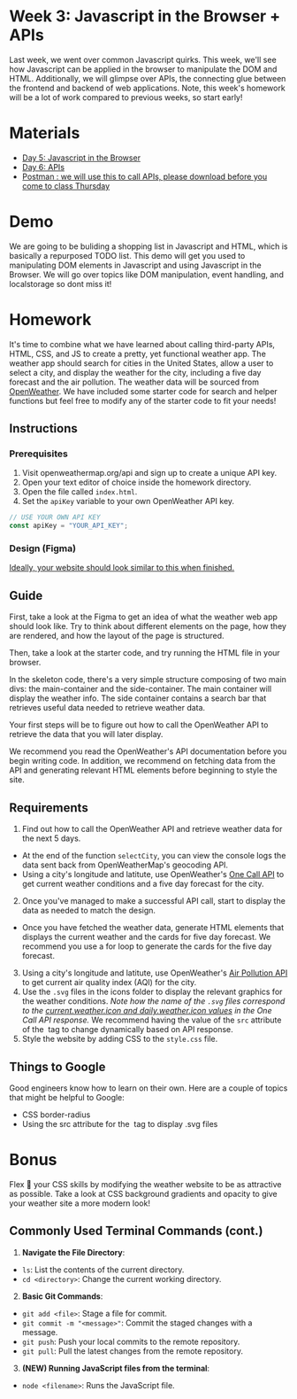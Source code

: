 # Week 3: Javascript in the Browser + APIs

Last week, we went over common Javascript quirks. This week, we'll see how Javascript can be applied in the browser to manipulate the DOM and HTML. Additionally, we will glimpse over APIs, the connecting glue between the frontend and backend of web applications. Note, this week's homework will be a lot of work compared to previous weeks, so start early!

# Materials

- [Day 5: Javascript in the Browser](https://docs.google.com/presentation/d/1UPLabOAEIkb1olOr1TLG9-VOFyM_9CuF/edit?usp=drive_link&ouid=109884877973910636402&rtpof=true&sd=true)
- [Day 6: APIs](https://docs.google.com/presentation/d/1MyXg8mQ7py067fEAz_ojr3H3l6988DWi/edit?usp=drive_link&ouid=109884877973910636402&rtpof=true&sd=true)
- [Postman : we will use this to call APIs, please download before you come to class Thursday](https://www.postman.com/)

# Demo

We are going to be buliding a shopping list in Javascript and HTML, which is basically a repurposed TODO list. This demo will get you used to manipulating DOM elements in Javascript and using Javascript in the Browser. We will go over topics like DOM manipulation, event handling, and localstorage so dont miss it!

# Homework

It's time to combine what we have learned about calling third-party APIs, HTML, CSS, and JS to create a pretty, yet functional weather app. The weather app should search for cities in the United States, allow a user to select a city, and display the weather for the city, including a five day forecast and the air pollution. The weather data will be sourced from [OpenWeather](https://openweathermap.org/). We have included some starter code for search and helper functions but feel free to modify any of the starter code to fit your needs!

## Instructions

### Prerequisites

1. Visit openweathermap.org/api and sign up to create a unique API key.
2. Open your text editor of choice inside the homework directory.
4. Open the file called `index.html`.
4. Set the `apiKey` variable to your own OpenWeather API key.

```javascript
// USE YOUR OWN API KEY
const apiKey = "YOUR_API_KEY";
```

### Design (Figma)

[Ideally, your website should look similar to this when finished.](https://www.figma.com/file/vKRFWIFsJ5WRJTvMNFXOiZ/Weather-App?node-id=2%3A213)

## Guide

First, take a look at the Figma to get an idea of what the weather web app should look like. Try to think about different elements on the page, how they are rendered, and how the layout of the page is structured.

Then, take a look at the starter code, and try running the HTML file in your browser. 

In the skeleton code, there's a very simple structure composing of two main divs: the main-container and the side-container. The main container will display the weather info. The side container contains a search bar that retrieves useful data needed to retrieve weather data.

Your first steps will be to figure out how to call the OpenWeather API to retrieve the data that you will later display.

We recommend you read the OpenWeather's API documentation before you begin writing code. In addition, we recommend on fetching data from the API and generating relevant HTML elements before beginning to style the site.

## Requirements

1. Find out how to call the OpenWeather API and retrieve weather data for the next 5 days. 
- At the end of the function `selectCity`, you can view the console logs the data sent back from OpenWeatherMap's geocoding API.
- Using a city's longitude and latitute, use OpenWeather's [One Call API](https://openweathermap.org/api/one-call-api) to get current weather conditions and a five day forecast for the city.

2. Once you've managed to make a successful API call, start to display the data as needed to match the design.
- Once you have fetched the weather data, generate HTML elements that displays the current weather and the cards for five day forecast. We recommend you use a for loop to generate the cards for the five day forecast.

3. Using a city's longitude and latitute, use OpenWeather's [Air Pollution API](https://openweathermap.org/api/air-pollution) to get current air quality index (AQI) for the city.
4.  Use the `.svg` files in the icons folder to display the relevant graphics for the weather conditions. _Note how the name of the `.svg` files correspond to the [current.weather.icon and daily.weather.icon values](https://openweathermap.org/api/one-call-api#example) in the One Call API response._ We recommend having the value of the `src` attribute of the <img> tag to change dynamically based on API response.
5. Style the website by adding CSS to the `style.css` file.

## Things to Google

Good engineers know how to learn on their own. Here are a couple of topics that might be helpful to Google:

- CSS border-radius
- Using the src attribute for the <img> tag to display .svg files

# Bonus

Flex 💪 your CSS skills by modifying the weather website to be as attractive as possible. Take a look at CSS background gradients and opacity to give your weather site a more modern look!

## Commonly Used Terminal Commands (cont.)

1. **Navigate the File Directory**:
- `ls`: List the contents of the current directory.
- `cd <directory>`: Change the current working directory.

2. **Basic Git Commands**:
- `git add <file>`: Stage a file for commit.
- `git commit -m "<message>"`: Commit the staged changes with a message.
- `git push`: Push your local commits to the remote repository.
- `git pull`: Pull the latest changes from the remote repository.

3. **(NEW) Running JavaScript files from the terminal**:
- `node <filename>`: Runs the JavaScript file. 
